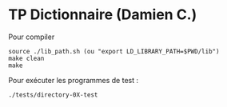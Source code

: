 # TP Dictionnaire (Damien C.)

Pour compiler
```
source ./lib_path.sh (ou "export LD_LIBRARY_PATH=$PWD/lib")
make clean
make
```

Pour exécuter les programmes de test :
```
./tests/directory-0X-test
```